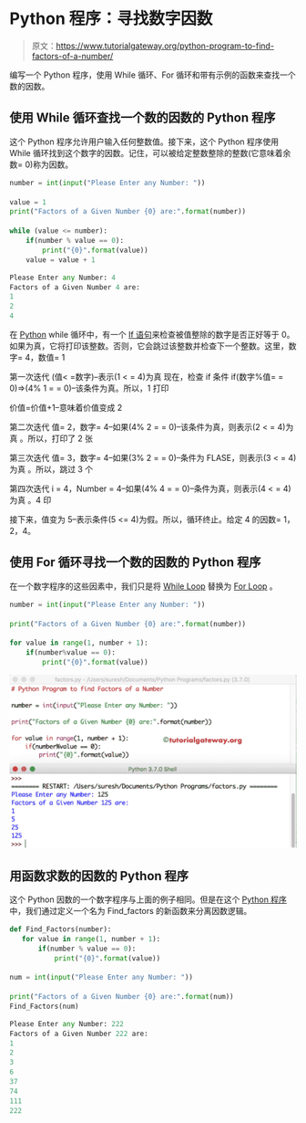 # Python 程序：寻找数字因数

> 原文：<https://www.tutorialgateway.org/python-program-to-find-factors-of-a-number/>

编写一个 Python 程序，使用 While 循环、For 循环和带有示例的函数来查找一个数的因数。

## 使用 While 循环查找一个数的因数的 Python 程序

这个 Python 程序允许用户输入任何整数值。接下来，这个 Python 程序使用 While 循环找到这个数字的因数。记住，可以被给定整数整除的整数(它意味着余数= 0)称为因数。

```py
number = int(input("Please Enter any Number: "))

value = 1
print("Factors of a Given Number {0} are:".format(number))

while (value <= number):
    if(number % value == 0):
        print("{0}".format(value))
    value = value + 1
```

```py
Please Enter any Number: 4
Factors of a Given Number 4 are:
1
2
4
```

在 [Python](https://www.tutorialgateway.org/python-tutorial/) while 循环中，有一个 [If 语句](https://www.tutorialgateway.org/python-if-statement/)来检查被值整除的数字是否正好等于 0。如果为真，它将打印该整数。否则，它会跳过该整数并检查下一个整数。这里，数字= 4，数值= 1

第一次迭代
(值< =数字)–表示(1 < = 4)为真
现在，检查 if 条件
if(数字%值= = 0)=>(4% 1 = = 0)–该条件为真。所以，1 打印

价值=价值+1–意味着价值变成 2

第二次迭代
值= 2，数字= 4–如果(4% 2 = = 0)–该条件为真，则表示(2 < = 4)为真
。所以，打印了 2 张

第三次迭代
值= 3，数字= 4–如果(3% 2 = = 0)–条件为 FLASE，则表示(3 < = 4)为真
。所以，跳过 3 个

第四次迭代
i = 4，Number = 4–如果(4% 4 = = 0)–条件为真，则表示(4 < = 4)为真
。4 印

接下来，值变为 5–表示条件(5 <= 4)为假。所以，循环终止。给定 4 的因数= 1，2，4。

## 使用 For 循环寻找一个数的因数的 Python 程序

在一个数字程序的这些因素中，我们只是将 [While Loop](https://www.tutorialgateway.org/python-while-loop/) 替换为 [For Loop](https://www.tutorialgateway.org/python-for-loop/) 。

```py
number = int(input("Please Enter any Number: "))

print("Factors of a Given Number {0} are:".format(number))

for value in range(1, number + 1):
    if(number%value == 0):
        print("{0}".format(value))
```

![Python Program to find Factors of a Number 2](img/3d53bb8247724f0ea90c642e905746c1.png)

## 用函数求数的因数的 Python 程序

这个 Python 因数的一个数字程序与上面的例子相同。但是在这个 [Python 程序](https://www.tutorialgateway.org/python-programming-examples/)中，我们通过定义一个名为 Find_factors 的新函数来分离因数逻辑。

 ```py
def Find_Factors(number):
    for value in range(1, number + 1):
        if(number % value == 0):
            print("{0}".format(value))

num = int(input("Please Enter any Number: "))

print("Factors of a Given Number {0} are:".format(num))
Find_Factors(num)
```

```py
Please Enter any Number: 222
Factors of a Given Number 222 are:
1
2
3
6
37
74
111
222
```